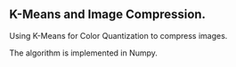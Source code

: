 ## K-Means and Image Compression.  
Using K-Means for Color Quantization to compress images.  
  
 The algorithm is implemented in Numpy.
